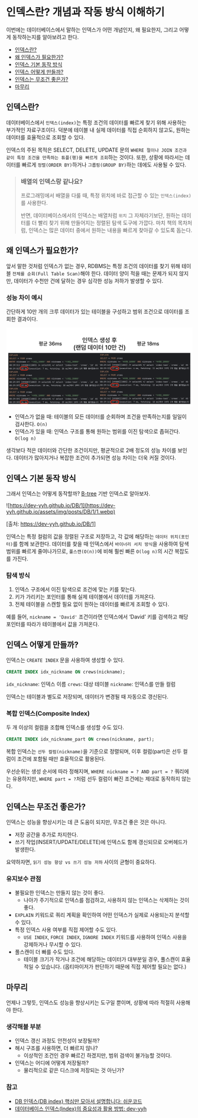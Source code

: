 # 인덱스란? 개념과 작동 방식 이해하기

이번에는 데이터베이스에서 말하는 인덱스가 어떤 개념인지, 왜 필요한지, 그리고 어떻게 동작하는지를 알아보려고 한다.

- [인덱스란?](#인덱스란)
- [왜 인덱스가 필요한가?](#왜-인덱스가-필요한가)
- [인덱스 기본 동작 방식](#인덱스-기본-동작-방식)
- [인덱스 어떻게 만들까?](#인덱스-어떻게-만들까)
- [인덱스는 무조건 좋은가?](#인덱스는-무조건-좋은가)
- [마무리](#마무리)

## 인덱스란?

데이터베이스에서 `인덱스(index)`는 특정 조건의 데이터를 빠르게 찾기 위해 사용하는 부가적인 자료구조이다.
덕분에 테이블 내 실제 데이터를 직접 순회하지 않고도, 원하는 데이터를 효율적으로 조회할 수 있다.

인덱스의 주된 목적은 SELECT, DELETE, UPDATE 문의 `WHERE 절이나 JOIN 조건과 같이 특정 조건을 만족하는 튜플(행)을 빠르게 조회`하는 것이다.
또한, 상황에 따라서는 데이터를 빠르게 `정렬(ORDER BY)`하거나 `그룹핑(GROUP BY)`하는 데에도 사용될 수 있다.

> ### 배열의 인덱스랑 같나요?
>
> 프로그래밍에서 배열을 다룰 때, 특정 위치에 바로 접근할 수 있는 `인덱스(index)`를 사용한다.
>
> 반면, 데이터베이스에서의 인덱스는 배열처럼 `위치` 그 자체라기보단, 원하는 데이터를 더 빨리 찾기 위해 만들어지는 정렬된 탐색 도구에 가깝다.
> 마치 책의 목차처럼, 인덱스는 많은 데이터 중에서 원하는 내용을 빠르게 찾아갈 수 있도록 돕는다.

## 왜 인덱스가 필요한가?

앞서 말한 것처럼 인덱스가 없는 경우, RDBMS는 특정 조건의 데이터를 찾기 위해 테이블 `전체를 순회(Full Table Scan)`해야 한다.
데이터 양이 적을 때는 문제가 되지 않지만, 데이터가 수천만 건에 달하는 경우 심각한 성능 저하가 발생할 수 있다.

### 성능 차이 예시

간단하게 10만 개의 크루 데이터가 있는 테이블을 구성하고 범위 조건으로 데이터를 조회한 결과이다.

![indexExample](images/indexExample.png)

- 인덱스가 없을 때: 테이블의 모든 데이터를 순회하며 조건을 만족하는지를 일일이 검사한다. `O(n)`
- 인덱스가 있을 때: 인덱스 구조를 통해 원하는 범위를 이진 탐색으로 좁혀간다. `O(log n)`

생각보다 적은 데이터와 간단한 조건이지만, 평균적으로 2배 정도의 성능 차이를 보인다.
데이터가 많아지거나 복잡한 조건이 추가되면 성능 차이는 더욱 커질 것이다.

## 인덱스 기본 동작 방식

그래서 인덱스는 어떻게 동작할까? [B-tree](https://en.wikipedia.org/wiki/B-tree) 기반 인덱스로 알아보자.

![https://dev-yyh.github.io/DB/1](https://dev-yyh.github.io/assets/img/posts/DB/1/1.webp)

[출처: https://dev-yyh.github.io/DB/1]

인덱스는 특정 컬럼의 값을 정렬된 구조로 저장하고, 각 값에 해당하는 `데이터 위치(포인터)`를 함께 보관한다.
데이터를 찾을 때 인덱스에서 `바이너리 서치 방식`을 사용하여 탐색 범위를 빠르게 줄여나가므로, `풀스캔(O(n))`에 비해 훨씬 빠른 `O(log n)`의 시간 복잡도를 가진다.

### 탐색 방식

1. 인덱스 구조에서 이진 탐색으로 조건에 맞는 키를 찾는다.
2. 키가 가리키는 포인터를 통해 실제 테이블에서 데이터를 가져온다.
3. 전체 테이블을 스캔할 필요 없이 원하는 데이터를 빠르게 조회할 수 있다.

예를 들어, `nickname = 'David'` 조건이라면 인덱스에서 ‘David’ 키를 검색하고 해당 포인터를 따라가 테이블에서 값을 가져온다.

## 인덱스 어떻게 만들까?

인덱스는 `CREATE INDEX` 문을 사용하여 생성할 수 있다.

```sql
CREATE INDEX idx_nickname ON crews(nickname);
```

`idx_nickname`: 인덱스 이름
`crews`: 대상 테이블
`nickname`: 인덱스를 만들 컬럼

인덱스는 테이블과 별도로 저장되며, 데이터가 변경될 때 자동으로 갱신된다.

### 복합 인덱스(Composite Index)

두 개 이상의 컬럼을 조합해 인덱스를 생성할 수도 있다.

```sql
CREATE INDEX idx_nickname_part ON crews(nickname, part);
```

복합 인덱스는 `선두 컬럼(nickname)`을 기준으로 정렬되며, 이후 컬럼(part)은 선두 컬럼이 조건에 포함될 때만 효율적으로 활용된다.

우선순위는 생성 순서에 따라 정해지며, `WHERE nickname = ? AND part = ?` 쿼리에는 유용하지만, `WHERE part = ?`처럼 선두 컬럼이 빠진 조건에는 제대로 동작하지 않는다.

## 인덱스는 무조건 좋은가?

인덱스는 성능을 향상시키는 데 큰 도움이 되지만, 무조건 좋은 것은 아니다.

- 저장 공간을 추가로 차지한다.
- 쓰기 작업(INSERT/UPDATE/DELETE)에 인덱스도 함께 갱신되므로 오버헤드가 발생한다.

요약하자면, `읽기 성능 향상 vs 쓰기 성능 저하` 사이의 균형이 중요하다.

### 유지보수 관점

- 불필요한 인덱스는 만들지 않는 것이 좋다.
  - 나아가 주기적으로 인덱스를 점검하고, 사용하지 않는 인덱스는 삭제하는 것이 좋다.
- `EXPLAIN` 키워드로 쿼리 계획을 확인하여 어떤 인덱스가 실제로 사용되는지 분석할 수 있다.
- 특정 인덱스 사용 여부를 직접 제어할 수도 있다.
  - `USE INDEX`, `FORCE INDEX`, `IGNORE INDEX` 키워드를 사용하여 인덱스 사용을 강제하거나 무시할 수 있다.
- 풀스캔이 더 빠를 수도 있다.
  - 테이블 크기가 작거나 조건에 해당하는 데이터가 대부분일 경우, 풀스캔이 효율적일 수 있습니다. (옵티마이저가 판단하기 때문에 직접 제어할 필요는 없다.)

## 마무리

언제나 그렇듯, 인덱스도 성능을 향상시키는 도구일 뿐이며, 상황에 따라 적절히 사용해야 한다.

### 생각해볼 부분

- 인덱스 갱신 과정도 안전성이 보장될까?
- 해시 구조를 사용하면, 더 빠르지 않나?
  - 이상적인 조건인 경우 빠르긴 하겠지만, 범위 검색이 불가능할 것이다.
- 인덱스는 어디에 어떻게 저장될까?
  - 물리적으로 같은 디스크에 저장되는 것 아닌가?

### 참고

- [DB 인덱스(DB index) 핵심만 모아서 설명합니다: 쉬운코드](https://youtu.be/IMDH4iAQ6zM?si=IRklsEHnc_-pdEKX)
- [데이터베이스 인덱스(Index)의 중요성과 활용 방법: dev-yyh](https://dev-yyh.github.io/DB/1)
